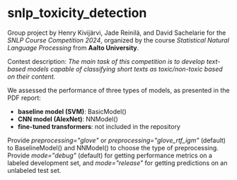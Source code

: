 # snlp_toxicity_detection
Group project by Henry Kivijärvi, Jade Reinilä, and David Sachelarie for the *SNLP Course Competition 2024*, organized by the course *Statistical Natural Language Processing* from **Aalto University**.

Contest description: *The main task of this competition is to develop text-based models capable of classifying short texts as toxic/non-toxic based on their content.*

We assessed the performance of three types of models, as presented in the PDF report:
- **baseline model (SVM)**: BasicModel()
- **CNN model (AlexNet)**: NNModel()
- **fine-tuned transformers**: not included in the repository

Provide *preprocessing="glove"* or *preprocessing="glove_rtf_igm"* (default) to BaselineModel() and NNModel() to choose the type of preprocessing.
Provide *mode="debug"* (default) for getting performance metrics on a labeled development set, and *mode="release"* for getting predictions on an unlabeled test set.
